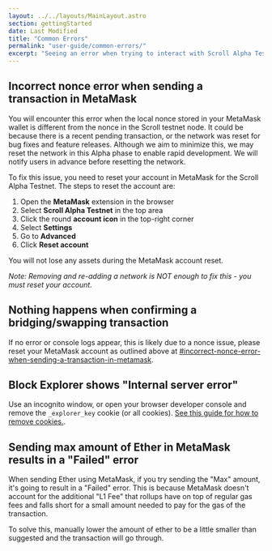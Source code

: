 ```yaml
---
layout: ../../layouts/MainLayout.astro
section: gettingStarted
date: Last Modified
title: "Common Errors"
permalink: "user-guide/common-errors/"
excerpt: "Seeing an error when trying to interact with Scroll Alpha Testnet? Here are some common configuration errors and how to quickly fix them."
---
```


## Incorrect nonce error when sending a transaction in MetaMask

You will encounter this error when the local nonce stored in your MetaMask wallet is different from the nonce in the Scroll testnet node. It could be because there is a recent pending transaction, or the network was reset for bug fixes and feature releases. Although we aim to minimize this, we may reset the network in this Alpha phase to enable rapid development. We will notify users in advance before resetting the network.

To fix this issue, you need to reset your account in MetaMask for the Scroll Alpha Testnet. The steps to reset the account are:

1. Open the **MetaMask** extension in the browser
2. Select **Scroll Alpha Testnet** in the top area
3. Click the round **account icon** in the top-right corner
4. Select **Settings**
5. Go to **Advanced**
6. Click **Reset account**

You will not lose any assets during the MetaMask account reset.

_Note: Removing and re-adding a network is NOT enough to fix this - you must reset your account._

## Nothing happens when confirming a bridging/swapping transaction

If no error or console logs appear, this is likely due to a nonce issue, please reset your MetaMask account as outlined above at [#incorrect-nonce-error-when-sending-a-transaction-in-metamask](#incorrect-nonce-error-when-sending-a-transaction-in-metamask).

## Block Explorer shows "Internal server error"

Use an incognito window, or open your browser developer console and remove the `_explorer_key` cookie (or all cookies). [See this guide for how to remove cookies.](https://www.contentstack.com/docs/developers/how-to-guides/clear-caches-and-cookies-in-different-browsers/).

## Sending max amount of Ether in MetaMask results in a "Failed" error

When sending Ether using MetaMask, if you try sending the "Max" amount, it's going to result in a "Failed" error. This is because MetaMask doesn't account for the additional "L1 Fee" that rollups have on top of regular gas fees and falls short for a small amount needed to pay for the gas of the transaction.

To solve this, manually lower the amount of ether to be a little smaller than suggested and the transaction will go through.
